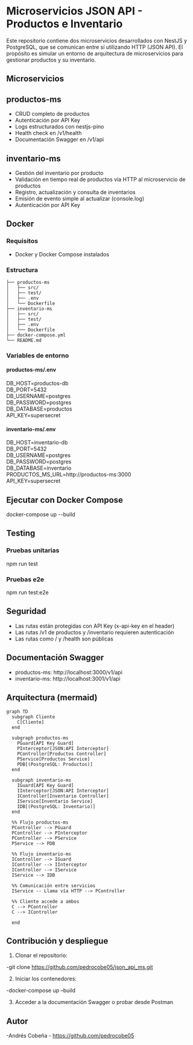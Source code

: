 # Microservicios JSON API - Productos e Inventario

Este repositorio contiene dos microservicios desarrollados con NestJS y PostgreSQL, que se comunican entre sí utilizando HTTP (JSON API). El propósito es simular un entorno de arquitectura de microservicios para gestionar productos y su inventario.

## Microservicios

## productos-ms

- CRUD completo de productos
- Autenticación por API Key
- Logs estructurados con nestjs-pino
- Health check en /v1/health
- Documentación Swagger en /v1/api

## inventario-ms

- Gestión del inventario por producto
- Validación en tiempo real de productos vía HTTP al microservicio de productos
- Registro, actualización y consulta de inventarios
- Emisión de evento simple al actualizar (console.log)
- Autenticación por API Key

## Docker

### Requisitos

- Docker y Docker Compose instalados

### Estructura

```
├── productos-ms
│   ├── src/
│   ├── test/
│   ├── .env
│   └── Dockerfile
├── inventario-ms
│   ├── src/
│   ├── test/
│   ├── .env
│   └── Dockerfile
├── docker-compose.yml
└── README.md
```

### Variables de entorno

#### productos-ms/.env

DB_HOST=productos-db  
DB_PORT=5432  
DB_USERNAME=postgres  
DB_PASSWORD=postgres  
DB_DATABASE=productos  
API_KEY=supersecret  

#### inventario-ms/.env

DB_HOST=inventario-db  
DB_PORT=5432  
DB_USERNAME=postgres  
DB_PASSWORD=postgres  
DB_DATABASE=inventario  
PRODUCTOS_MS_URL=http://productos-ms:3000  
API_KEY=supersecret  

## Ejecutar con Docker Compose

docker-compose up --build

## Testing

### Pruebas unitarias

npm run test

### Pruebas e2e

npm run test:e2e

## Seguridad

- Las rutas están protegidas con API Key (x-api-key en el header)
- Las rutas /v1 de productos y /inventario requieren autenticación
- Las rutas como / y /health son públicas

## Documentación Swagger

- productos-ms: http://localhost:3000/v1/api
- inventario-ms: http://localhost:3001/v1/api

## Arquitectura (mermaid)

```
graph TD
  subgraph Cliente
    C[Cliente]
  end

  subgraph productos-ms
    PGuard[API Key Guard]
    PInterceptor[JSON:API Interceptor]
    PController[Productos Controller]
    PService[Productos Service]
    PDB[(PostgreSQL: Productos)]
  end

  subgraph inventario-ms
    IGuard[API Key Guard]
    IInterceptor[JSON:API Interceptor]
    IController[Inventario Controller]
    IService[Inventario Service]
    IDB[(PostgreSQL: Inventario)]
  end

  %% Flujo productos-ms
  PController --> PGuard
  PController --> PInterceptor
  PController --> PService
  PService --> PDB

  %% Flujo inventario-ms
  IController --> IGuard
  IController --> IInterceptor
  IController --> IService
  IService --> IDB

  %% Comunicación entre servicios
  IService -- Llama vía HTTP --> PController

  %% Cliente accede a ambos
  C --> PController
  C --> IController

  end
  ```

## Contribución y despliegue

1.	Clonar el repositorio:
        
-git clone https://github.com/pedrocobe05/json_api_ms.git
	
2.	Iniciar los contenedores:
        
-docker-compose up –build
	
3.	Acceder a la documentación Swagger o probar desde Postman

## Autor

-Andrés Cobeña - https://github.com/pedrocobe05
